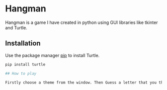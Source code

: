 # Hangman

Hangman is a game I have created in python using GUI libraries like tkinter and Turtle.

## Installation

Use the package manager [pip](https://pip.pypa.io/en/stable/) to install Turtle.

```bash
pip install turtle

## How to play

Firstly choose a theme from the window. Then Guess a letter that you think will be in the word that is associated with the chosen theme. A turtle screen will show the updates on the hangman. Guess the word before the man gets Hanged!